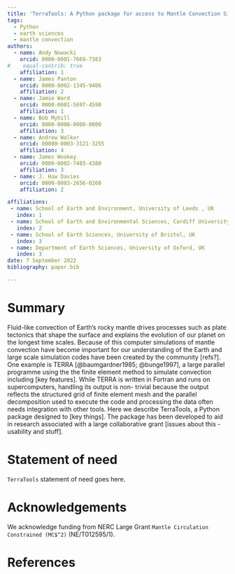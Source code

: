 ```yaml
---
title: 'TerraTools: A Python package for access to Mantle Convection Simulations'
tags:
  - Python
  - earth sciences
  - mantle convection
authors:
  - name: Andy Nowacki
    orcid: 0000-0001-7669-7383
#    equal-contrib: true
    affiliation: 1
  - name: James Panton
    orcid: 0000-0002-1345-9406
    affiliation: 2
  - name: Jamie Ward
    orcid: 0000-0001-5697-4590
    affiliation: 1
  - name: Bob Myhill
    orcid: 0000-0000-0000-0000
    affiliation: 3
  - name: Andrew Walker
    orcid: 00000-0003-3121-3255
    affiliation: 4
  - name: James Wookey
    orcid: 0000-0002-7403-4380
    affiliation: 3
  - name: J. Huw Davies
    orcid: 0000-0003-2656-0260
    affiliation: 2

affiliations:
 - name: School of Earth and Environment, University of Leeds , UK
   index: 1
 - name: School of Earth and Environmental Sciences, Cardiff University, UK
   index: 2
 - name: School of Earth Sciences, University of Bristol, UK
   index: 3
 - name: Department of Earth Sciences, University of Oxford, UK
   index: 3
date: 7 September 2022
bibliography: paper.bib

---
```


# Summary

Fluid-like convection of Earth’s rocky mantle drives processes such as plate tectonics that shape the surface and explains the evolution of our planet on the longest time scales. Because of this computer simulations of mantle convection have become important for our understanding of the Earth and large scale simulation codes have been created by the community [refs?]. One example is TERRA [@baumgardner1985; @bunge1997], a large parallel programme using the the finite element method to simulate convection including [key features]. While TERRA is written in Fortran and runs on supercomputers, handling its output is non- trivial because the output reflects the structured grid of finite element mesh and the parallel decomposition used to execute the code and processing the data often needs integration with other tools. Here we describe TerraTools, a Python package designed to [key things]. The package has been developed to aid in research associated with a large collaborative grant [issues about this - usability and stuff].

# Statement of need

`TerraTools` statement of need goes here.

# Acknowledgements

We acknowledge funding from NERC Large Grant `Mantle Circulation Constrained (MC$^2)` (NE/T012595/1).

# References
